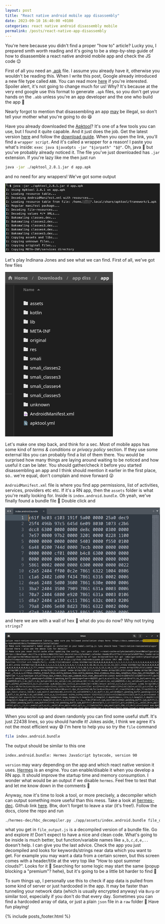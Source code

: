 ```yaml
---
layout: post
title: "React native android mobile app disassembly"
date: 2023-09-10 16:40:00 +0100
categories: react native android disassembly mobile
permalink: /posts/react-native-app-disassembly
---
```


You're here because you didn't find a proper "how to" article? Lucky you, I prepared smth _worth_ reading and it's going to be a step-by-step guide of how to disassemble a react native android mobile app and check the JS code 😉

First of all you need an [.apk][apk-wiki] file. I assume you already have it, otherwise you wouldn't be reading this. When I write this post, Google already introduced a new file type called `ABB`. You can read more [here][android-link] if you're interested. Spoiler alert, it's not going to change much for us! Why? It's because at the very end google use this format to generate `.apk` files, so you don't get your hands on the `.abb` unless you're an app developer and the one who build the app 🙂

Nearly forgot to mention that disassembling an app [may][medium-legal] be illegal, so don't tell your mother what you're going to do 😆

Have you already downloaded the [Apktool][apktool]? It's one of a few tools you can use, but I found it quite capable. And it just does the job. Get the latest version [here][apktool-download] and follow the [download guide][apk-dow-guide]. When you open the link, you'll find a `wrapper script`. And it's called a wrapper for a reason! I paste you what's inside: `exec java $javaOpts -jar "$jarpath" "$@"`. Oh, java 🤔 but you've probably already noticed it. The file you've just downloaded has `.jar` extension. If you're lazy like me then just run

```bash
java -jar ./apktool_2.8.1.jar d app.apk
```

and no need for any wrappers! We've got some output

![Apktool output](/assets/images/2023-08-05/s1.png)

Let's play Indinana Jones and see what we can find. First of all, we've got few files

![Apktool output - files](/assets/images/2023-08-05/s2.png)

Let's make one step back, and think for a sec. Most of mobile apps has some kind of _terms & conditions_ or _privacy policy_ section. If they use some external libs you can probably find a list of them there. You would be surprised how many things are laying around waiting to be noticed and how useful it can be later. You should gather/check it before you started disassembling an app and I think should mention it earlier in the first place, so.. we're equal, don't complain and move forward 😜

`AndroidManifest.xml` file is where you find app permissions, list of activities, services, providers etc etc. If it's a RN app, then the `assets` folder is what you're really looking for. Inside is `index.android.bundle`. Oh yeah, we've finally found a bundle file 🎊 Double click and

![index.android.bundle file](/assets/images/2023-08-05/s3.png)

and here we are with a wall of hex 💩 what do you do now? Why not trying `strings`?

![strings output](/assets/images/2023-08-05/s4.png)

When you scroll up and down randomly you can find some useful stuff. It's just 22438 lines, so you should handle it! Jokes aside, I think we agree it's not the most efficient way 😅 I'm here to help you so try the `file` command

```bash
file index.android.bundle
```

The output should be similar to this one

```bash
index.android.bundle: Hermes JavaScript bytecode, version 90
```

`version` may wary depending on the app and which react native version it uses. [Hermes](https://reactnative.dev/docs/hermes) is an engine. You can enable/disable it when you develop a RN app. It should improve the startup time and memory consumption. I wonder what would be an output if we disable `hermes`. Feel free to test that and let me know down in the comments 🙂

Anyway, now it's time to look a tool, or more precisely, a decompiler which can output something more useful than this mess. Take a look at [hermes-dec](https://labs.p1sec.com/2023/01/09/releasing-hermes-dec-an-open-source-disassembler-and-decompiler-for-the-react-native-hermes-bytecode/). Github link [here](https://github.com/P1sec/hermes-dec). Btw, don't forget to leave a star (it's free!). Follow the docs, clone the repo and run

```bash
./hermes-dec/hbc_decompiler.py ./app/assets/index.android.bundle file_output.js 
```

what you get in `file_output.js` is a decompiled version of a bundle file. Go and explore it! Don't expect to have a nice and clean code. What's going to be inside is much better, but function/variable names like `a,b,c,d,e,..` doesn't help. I can give you the last advice. Check the app you just decompiled and looks for keywords/strings near data which you want to get. For example you may want a data from a certain screen, but this screen comes with a header/title at the very top like "How to spot summer clouds?". Looks for it 🙂 Searching for some logic may start the same (popup blocking a "premium"? hehe), but it's going to be a little bit harder to find 🙂

To sum things up, I personally use this to check if app data is pulled from some kind of server or just hardcoded in the app. It may be faster than tunneling your network data (which is usually encrypted anyway) via `Burp` or similar tool, especially if you don't do that every day. Sometimes you can find a hardcoded array of data, or just a plain `json` file in a `raw` folder 🙂 Have fun playing!

[apk-dow-guide]: https://apktool.org/docs/install
[apktool-download]: https://bitbucket.org/iBotPeaches/apktool/downloads/
[apktool]: https://apktool.org/
[medium-legal]: https://gayatri-panchal19.medium.com/decompilation-legal-or-illegal-160940a6bbe6
[apk-wiki]: https://en.wikipedia.org/wiki/Apk_(file_format)
[android-link]: https://developer.android.com/guide/app-bundle

{% include posts_footer.html %}
